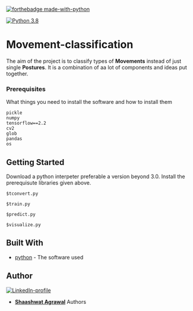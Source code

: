[![forthebadge made-with-python](http://ForTheBadge.com/images/badges/made-with-python.svg)](https://www.python.org/)

[![Python 3.8](https://img.shields.io/badge/python-3.8-green.svg)](https://www.python.org/downloads/release/python-380/) 

# Movement-classification
The aim of the project is to classify types of **Movements** instead of just single **Postures**. It is a combination of aa lot of components and ideas put together.




### Prerequisites

What things you need to install the software and how to install them

```
pickle
numpy
tensorflow==2.2
cv2
glob
pandas
os

```

## Getting Started

Download a python interpeter preferable a version beyond 3.0. Install the prerequisute libraries given above.

```
$tconvert.py

$train.py

$predict.py    

$visualize.py
```

## Built With

* [python](https://www.python.org/) - The software used
## Author
[![LinkedIn-profile](https://img.shields.io/badge/LinkedIn-Profile-teal.svg)](https://www.linkedin.com/in/shaashwat-agrawal-1904a117a/)

* [**Shaashwat Agrawal**](https://github.com/Shaashwat05) Authors 





